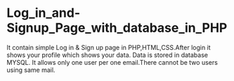 # Log_in_and-Signup_Page_with_database_in_PHP
It contain simple Log in & Sign up page in PHP,HTML,CSS.After login it shows your profile which shows your data.
Data is stored in database MYSQL.
It allows only one user per one email.There cannot be two users using same mail.
